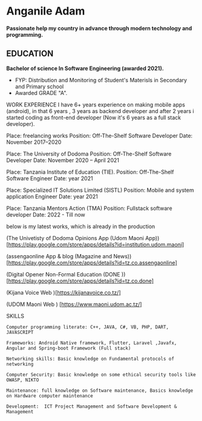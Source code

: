 Anganile Adam
======

#### Passionate help my country in advance through modern technology and programming. 

EDUCATION
---------
**Bachelor of science In Software Engineering (awarded 2021).**

- FYP: Distribution and Monitoring of Student's Materisls in Secondary and Primary school
- Awarded GRADE "A".

WORK EXPERIENCE
I have 6+ years experience on making mobile apps (android),
in that 6 years , 3 years as backend developer and after 2 years
i started coding as front-end developer 
(Now it's 6 years as a full stack developer).

Place: freelancing works
Position: Off-The-Shelf Software Developer
Date: November 2017–2020


Place: The University of Dodoma
Position: Off-The-Shelf Software Developer
Date: November 2020 – April 2021

Place: Tanzania Institute of Education (TIE).
Position: Off-The-Shelf Software Engineer
Date: year 2021

Place: Specialized IT Solutions Limited (SISTL)
Position: Mobile and system application Engineer
Date: year 2021

Place: Tanzania Mentors Action (TMA)
Position: Fullstack software developer
Date: 2022 - Till now


 below is my latest works, which is already in the production

(The Univetisty of Dodoma Opinions App  (Udom Maoni App))[https://play.google.com/store/apps/details?id=institution.udom.maoni]	

(assengaonline App & blog (Magazine and News))[https://play.google.com/store/apps/details?id=tz.co.assengaonline]
	
(Digital Opener Non-Formal Education (DONE ))[https://play.google.com/store/apps/details?id=tz.co.done] 

(Kijana Voice Web )[https://kijanavoice.co.tz/]	

(UDOM Maoni Web ) [https://www.maoni.udom.ac.tz/]	

SKILLS

	Computer programming literate: C++, JAVA, C#, VB, PHP, DART, JAVASCRIPT

	Frameworks: Android Native framework, Flutter, Laravel ,Javafx, Angular and Spring-boot Framework (Full stack)

	Networking skills: Basic knowledge on Fundamental protocols of networking

	Computer Security: Basic knowledge on some ethical security tools like OWASP, NIKTO

	Maintenance: full knowledge on Software maintenance, Basics knowledge on Hardware computer maintenance

	Development:  ICT Project Management and Software Development & Management

 

